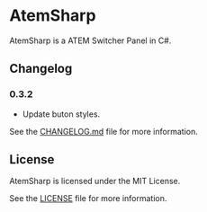 # AtemSharp
AtemSharp is a ATEM Switcher Panel in C#.

## Changelog
### 0.3.2
- Update buton styles.

See the [CHANGELOG.md](https://github.com/bidulin/AtemSharp/blob/master/CHANGELOG.md) file for more information.

## License
AtemSharp is licensed under the MIT License.

See the [LICENSE](https://github.com/bidulin/AtemSharp/blob/master/LICENSE) file for more information.